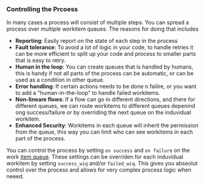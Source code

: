 ### Controlling the Prcoess

In many cases a process will consist of multiple steps. You can spread a process over multiple workitem queues. The reasons for doing that includes

- **Reporting**: Easily report on the state of each step in the process
- **Fault tolerance**: To avoid a lot of logic in your code, to handle retries it can be more efficient to split up your code and process to smaller parts that is easy to retry.
- **Human in the loop**: You can create queues that is handled by humans, this is handy if not all parts of the process can be automatic, or can be used as a condition in other queue.
- **Error handling**: If certain actions needs to be done n failire, or you want to add a "human-in-the-loop" to handle failed workitems.
- **Non-lineare flows**: If a flow can go in different directions, and there for different queues, we can route workitems to different queues depenind ong success/failure or by overriding the next queue on the induvidual workitem.
- **Enhanced Security**: Workitems in each queue will inherit the permission from the queue, this way you can limit who can see workitems in each part of the process. 

You can control the process by setting `on success` and `on failure` on the work [item queue](Creating-a-Workitem-Queue). These settings can be overriden for each induvidual workitem by setting `success_wiq` and/or `failed_wiq`. This gives you abseolut control over the process and allows for very complex process logic when neeed.